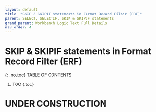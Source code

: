 ```yaml
---
layout: default
title: "SKIP & SKIPIF statements in Format Record Filter (FRF)"
parent: SELECT, SELECTIF, SKIP & SKIPIF statements
grand_parent: Workbench Logic Text Full Details
nav_order: 4
---
```

# SKIP & SKIPIF statements in Format Record Filter (ERF)
{: .no_toc}
TABLE OF CONTENTS 
1. TOC
{:toc}  
 
# UNDER CONSTRUCTION

